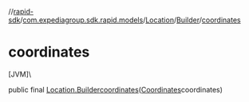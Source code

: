 //[rapid-sdk](../../../../index.md)/[com.expediagroup.sdk.rapid.models](../../index.md)/[Location](../index.md)/[Builder](index.md)/[coordinates](coordinates.md)

# coordinates

[JVM]\

public final [Location.Builder](index.md)[coordinates](coordinates.md)([Coordinates](../../-coordinates/index.md)coordinates)
